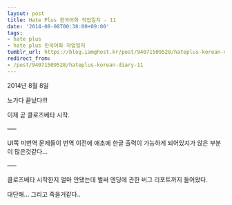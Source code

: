 ```yaml
---
layout: post
title: Hate Plus 한국어화 작업일지 - 11
date: '2014-08-08T00:38:00+09:00'
tags:
- hate plus
- hate plus 한국어화 작업일지
tumblr_url: https://blog.iamghost.kr/post/94071509528/hateplus-korean-diary-11
redirect_from:
- /post/94071509528/hateplus-korean-diary-11
---
```

2014년 8월 8일

노가다 끝났다!!!

이제 곧 클로즈베타 시작.

—–

UI쪽 미번역 문제들이 번역 이전에 애초에 한글 출력이 가능하게 되어있지가 않은 부분이 많은것같다…

—–

클로즈베타 시작한지 얼마 안됐는데 벌써 엔딩에 관한 버그 리포트까지 들어왔다.

대단해… 그리고 죽을거같다..

